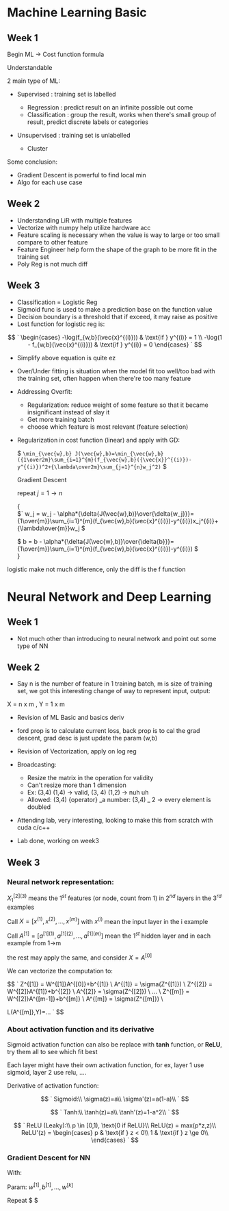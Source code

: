 # Machine Learning Basic

## Week 1

Begin ML -> Cost function formula

Understandable

2 main type of ML:

- Supervised : training set is labelled

  - Regression : predict result on an infinite possible out come
  - Classification : group the result, works when there's small group of result, predict discrete labels or categories

- Unsupervised : training set is unlabelled
  - Cluster

Some conclusion:

- Gradient Descent is powerful to find local min
- Algo for each use case

## Week 2

- Understanding LiR with multiple features
- Vectorize with numpy help utilize hardware acc
- Feature scaling is necessary when the value is way to large or too small compare to other feature
- Feature Engineer help form the shape of the graph to be more fit in the training set
- Poly Reg is not much diff

## Week 3

- Classification = Logistic Reg
- Sigmoid func is used to make a prediction base on the function value
- Decision boundary is a threshold that if exceed, it may raise as positive
- Lost function for logistic reg is:

$$
`
\begin{cases}
-\log(f_{w,b}(\vec{x}^{(i)})) & \text{if } y^{(i)} = 1 \\
-\log(1 - f_{w,b}(\vec{x}^{(i)})) & \text{if } y^{(i)} = 0
\end{cases}
`
$$

- Simplify above equation is quite ez
- Over/Under fitting is situation when the model fit too well/too bad with the training set, often happen when there're too many feature
- Addressing Overfit:
  - Regularization: reduce weight of some feature so that it became insignificant instead of slay it
  - Get more training batch
  - choose which feature is most relevant (feature selection)
- Regularization in cost function (linear) and apply with GD:

  $
  `
  \min_{\vec{w},b} J(\vec{w},b)=\min_{\vec{w},b}({1\over2m}\sum_{i=1}^{m}(f_{\vec{w},b}({\vec{x}}^{(i)})-y^{(i)})^2+{\lambda\over2m}\sum_{j=1}^{n}w_j^2)
  `
  $

  Gradient Descent

  repeat $j=1 \rightarrow n$ 
  
  {\
    $`
        w_j = w_j - \alpha*{\delta{J(\vec{w},b)}\over{\delta{w_j}}}={1\over{m}}\sum_{i=1}^{m}(f_{\vec{w},b}(\vec{x}^{(i)})-y^{(i)})x_j^{(i)}+{\lambda\over{m}}w_j 
    $

    $`
        b = b - \alpha*{\delta{J(\vec{w},b)}\over{\delta{b}}}={1\over{m}}\sum_{i=1}^{m}(f_{\vec{w},b}(\vec{x}^{(i)})-y^{(i)})
    `$\
  }

logistic make not much difference, only the diff is the f function

# Neural Network and Deep Learning

## Week 1

- Not much other than introducing to neural network and point out some type of NN

## Week 2

- Say n is the number of feature in 1 training batch, m is size of training set, we got this interesting change of way to represent input, output:

X = n x m , Y = 1 x m

- Revision of ML Basic and basics deriv
- ford prop is to calculate current loss, back prop is to cal the grad descent, grad desc is just update the param (w,b)
- Revision of Vectorization, apply on log reg
- Broadcasting:

  - Resize the matrix in the operation for validity
  - Can't resize more than 1 dimension
  - Ex: (3,4) (1,4) -> valid, (3, 4) (1,2) -> nuh uh
  - Allowed: (3,4) {operator} _a number: (3,4) _ 2 -> every element is doubled

- Attending lab, very interesting, looking to make this from scratch with cuda c/c++
- Lab done, working on week3

## Week 3

### Neural network representation:

$`X_{1}^{[2](3)}`$ means the $`1^{st}`$ features (or node, count from 1) in $`2^{nd}`$ layers in the $`3^{rd}`$ examples

Call $`X = [x^{(1)},x^{(2)},...,x^{(m)}]`$ with $`x^{(i)}`$ mean the input layer in the i example

Call $`A^{[1]} = [a^{[1](1)},a^{[1](2)},...,a^{[1](m)}]`$ mean the $`1^{st}`$ hidden layer and in each example from 1->m

the rest may apply the same, and consider $`X = A^{[0]}`$

We can vectorize the computation to:

$$
`
Z^{[1]} = W^{[1]}A^{[0]}+b^{[1]} \\
A^{[1]} = \sigma(Z^{[1]}) \\
Z^{[2]} = W^{[2]}A^{[1]}+b^{[2]} \\
A^{[2]} = \sigma(Z^{[2]}) \\
... \\
Z^{[m]} = W^{[2]}A^{[m-1]}+b^{[m]} \\
A^{[m]} = \sigma(Z^{[m]}) \\

L(A^{[m]},Y)=...
`
$$

### About activation function and its derivative

Sigmoid activation function can also be replace with **tanh** function, or **ReLU**, try them all to see which fit best

Each layer might have their own activation function, for ex, layer 1 use sigmoid, layer 2 use relu, ....

Derivative of activation function:

$$
`
Sigmoid:\\
\sigma(z)=a\\
\sigma'(z)=a(1-a)\\
`
$$

$$
`
Tanh:\\
\tanh(z)=a\\
\tanh'(z)=1-a^2\\
`
$$

$$
`
ReLU (Leaky):\\
p \in [0,1), \text{0 if ReLU}\\
ReLU(z) = max(p*z,z)\\
ReLU'(z) =
\begin{cases}
p & \text{if } z < 0\\
1 & \text{if } z \ge 0\\
\end{cases}
`
$$

### Gradient Descent for NN

With:

Param: $` w^{[1]}, b^{[1]}, ... , w^{[k]} `$

Repeat $ $
